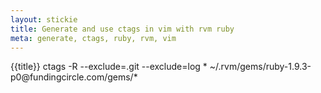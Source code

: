 ```yaml
---
layout: stickie
title: Generate and use ctags in vim with rvm ruby
meta: generate, ctags, ruby, rvm, vim
---
```


{{title}}
 ctags -R --exclude=.git --exclude=log * ~/.rvm/gems/ruby-1.9.3-p0\@fundingcircle.com/gems/\*
